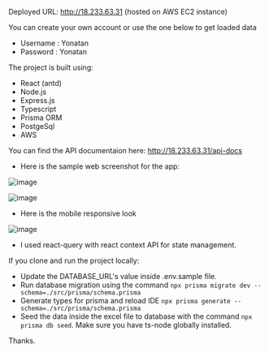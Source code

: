 Deployed URL: http://18.233.63.31 (hosted on AWS EC2 instance)

You can create your own account or use the one below to get loaded data
- Username : Yonatan
- Password : Yonatan

The project is built using:
- React (antd)
- Node.js
- Express.js
- Typescript
- Prisma ORM
- PostgeSql
- AWS

You can find the API documentaion here: http://18.233.63.31/api-docs

- Here is the sample web screenshot for the app:

![image](https://user-images.githubusercontent.com/56218443/216784810-85b3be0b-a385-45bd-ae55-e6262ff689b2.png)

![image](https://user-images.githubusercontent.com/56218443/216784829-7cb8aaaa-e2f9-44fe-9cd9-9b62d7331cef.png)

- Here is the mobile responsive look

![image](https://user-images.githubusercontent.com/56218443/216784928-f0dba681-901c-4850-b9e4-f45ba742c4cf.png)

- I used react-query with react context API for state management.

If you clone and run the project locally:
- Update the DATABASE_URL's value inside .env.sample file. 
- Run database migration using the command ```npx prisma migrate dev --schema=./src/prisma/schema.prisma```
- Generate types for prisma and reload IDE ```npx prisma generate --schema=./src/prisma/schema.prisma```
- Seed the data inside the excel file to database with the command ```npx prisma db seed```. Make sure you have ts-node globally installed.

Thanks.
